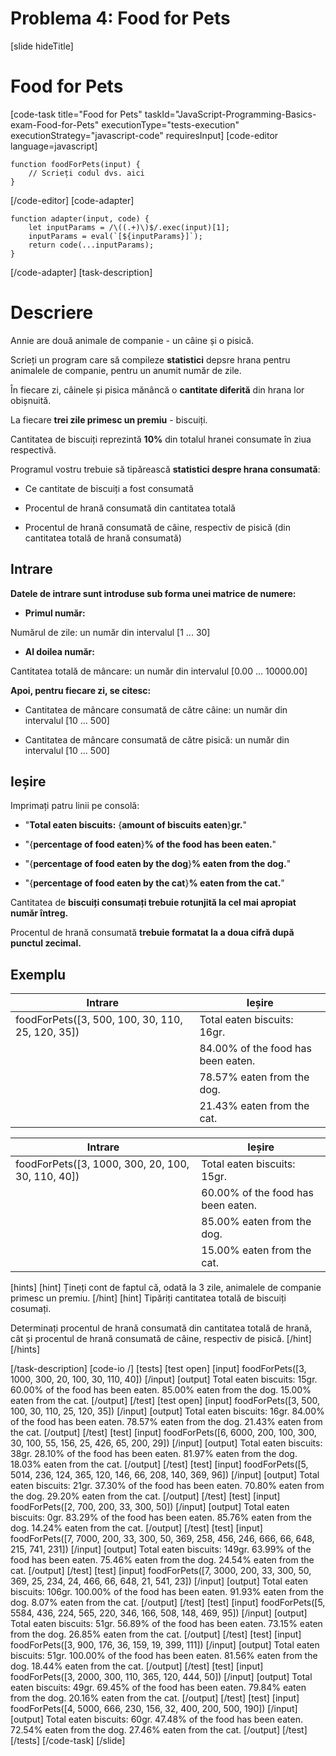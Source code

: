 # Problema 4: Food for Pets
[slide hideTitle]

# Food for Pets

[code-task title="Food for Pets" taskId="JavaScript-Programming-Basics-exam-Food-for-Pets" executionType="tests-execution" executionStrategy="javascript-code" requiresInput]
[code-editor language=javascript]
```
function foodForPets(input) {
	// Scrieți codul dvs. aici
}
```
[/code-editor]
[code-adapter]
```
function adapter(input, code) {
    let inputParams = /\((.+)\)$/.exec(input)[1];
    inputParams = eval(`[${inputParams}]`);
    return code(...inputParams);
}
```
[/code-adapter]
[task-description]
# Descriere
Annie are două animale de companie - un câine și o pisică.

Scrieți un program care să compileze **statistici** depsre hrana pentru animalele de companie, pentru un anumit număr de zile.

În fiecare zi, câinele și pisica mănâncă o **cantitate diferită** din hrana lor obișnuită.

La fiecare **trei zile primesc un premiu** - biscuiți.

Cantitatea de biscuiți reprezintă **10%** din totalul hranei consumate în ziua respectivă.

Programul vostru trebuie să tipărească **statistici despre hrana consumată**:

- Ce cantitate de biscuiți a fost consumată 

- Procentul de hrană consumată din cantitatea totală

- Procentul de hrană consumată de câine, respectiv de pisică (din cantitatea totală de hrană consumată)


## Intrare
**Datele de intrare sunt introduse sub forma unei matrice de numere:**

- **Primul număr:**

Numărul de zile: un număr din intervalul \[1 ... 30\]

- **Al doilea număr:**

Cantitatea totală de mâncare: un număr din intervalul \[0.00 ... 10000.00\]

**Apoi, pentru fiecare zi, se citesc:**

- Cantitatea de mâncare consumată de către câine: un număr din intervalul \[10 ... 500\]

- Cantitatea de mâncare consumată de către pisică: un număr din intervalul \[10 ... 500\]


## Ieșire

Imprimați patru linii pe consolă:

- "**Total eaten biscuits:** \{**amount of biscuits eaten**\}**gr.**"

- "\{**percentage of food eaten**\}**% of the food has been eaten.**"

- "\{**percentage of food eaten by the dog**\}**% eaten from the dog.**"

- "\{**percentage of food eaten by the cat**\}**% eaten from the cat.**"

Cantitatea de **biscuiți consumați trebuie rotunjită la cel mai apropiat număr întreg.**

Procentul de hrană consumată **trebuie formatat la a doua cifră după punctul zecimal.**

## Exemplu

|**Intrare**|**Ieșire**|
| --- | --- |
|foodForPets([3, 500, 100, 30, 110, 25, 120, 35]) | Total eaten biscuits: 16gr.|
|| 84.00% of the food has been eaten. |
|| 78.57% eaten from the dog. |
|| 21.43% eaten from the cat. |



|**Intrare**|**Ieșire**|
| --- | --- |
|foodForPets([3, 1000, 300, 20, 100, 30, 110, 40]) | Total eaten biscuits: 15gr. |
|| 60.00% of the food has been eaten. |
|| 85.00% eaten from the dog. |
|| 15.00% eaten from the cat. |
 
[hints]
[hint]
Țineți cont de faptul că, odată la 3 zile, animalele de companie primesc un premiu.
[/hint]
[hint]
Tipăriți cantitatea totală de biscuiți cosumați. 

Determinați procentul de hrană consumată din cantitatea totală de hrană, cât și procentul de hrană consumată de câine, respectiv de pisică.
[/hint]
[/hints]


[/task-description]
[code-io /]
[tests]
[test open]
[input]
foodForPets([3, 1000, 300, 20, 100, 30, 110, 40])
[/input]
[output]
Total eaten biscuits: 15gr.
60.00% of the food has been eaten.
85.00% eaten from the dog.
15.00% eaten from the cat.
[/output]
[/test]
[test open]
[input]
foodForPets([3, 500, 100, 30, 110, 25, 120, 35])
[/input]
[output]
Total eaten biscuits: 16gr.
84.00% of the food has been eaten.
78.57% eaten from the dog.
21.43% eaten from the cat.
[/output]
[/test]
[test]
[input]
foodForPets([6, 6000, 200, 100, 300, 30, 100, 55, 156, 25, 426, 65, 200, 29])
[/input]
[output]
Total eaten biscuits: 38gr.
28.10% of the food has been eaten.
81.97% eaten from the dog.
18.03% eaten from the cat.
[/output]
[/test]
[test]
[input]
foodForPets([5, 5014, 236, 124, 365, 120, 146, 66, 208, 140, 369, 96])
[/input]
[output]
Total eaten biscuits: 21gr.
37.30% of the food has been eaten.
70.80% eaten from the dog.
29.20% eaten from the cat.
[/output]
[/test]
[test]
[input]
foodForPets([2, 700, 200, 33, 300, 50])
[/input]
[output]
Total eaten biscuits: 0gr.
83.29% of the food has been eaten.
85.76% eaten from the dog.
14.24% eaten from the cat.
[/output]
[/test]
[test]
[input]
foodForPets([7, 7000, 200, 33, 300, 50, 369, 258, 456, 246, 666, 66, 648, 215, 741, 231])
[/input]
[output]
Total eaten biscuits: 149gr.
63.99% of the food has been eaten.
75.46% eaten from the dog.
24.54% eaten from the cat.
[/output]
[/test]
[test]
[input]
foodForPets([7, 3000, 200, 33, 300, 50, 369, 25, 234, 24, 466, 66, 648, 21, 541, 23])
[/input]
[output]
Total eaten biscuits: 106gr.
100.00% of the food has been eaten.
91.93% eaten from the dog.
8.07% eaten from the cat.
[/output]
[/test]
[test]
[input]
foodForPets([5, 5584, 436, 224, 565, 220, 346, 166, 508, 148, 469, 95])
[/input]
[output]
Total eaten biscuits: 51gr.
56.89% of the food has been eaten.
73.15% eaten from the dog.
26.85% eaten from the cat.
[/output]
[/test]
[test]
[input]
foodForPets([3, 900, 176, 36, 159, 19, 399, 111])
[/input]
[output]
Total eaten biscuits: 51gr.
100.00% of the food has been eaten.
81.56% eaten from the dog.
18.44% eaten from the cat.
[/output]
[/test]
[test]
[input]
foodForPets([3, 2000, 300, 110, 365, 120, 444, 50])
[/input]
[output]
Total eaten biscuits: 49gr.
69.45% of the food has been eaten.
79.84% eaten from the dog.
20.16% eaten from the cat.
[/output]
[/test]
[test]
[input]
foodForPets([4, 5000, 666, 230, 156, 32, 400, 200, 500, 190])
[/input]
[output]
Total eaten biscuits: 60gr.
47.48% of the food has been eaten.
72.54% eaten from the dog.
27.46% eaten from the cat.
[/output]
[/test]
[/tests]
[/code-task]
[/slide]

